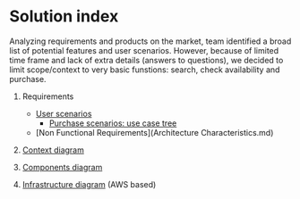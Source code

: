 # Solution index

Analyzing requirements and products on the market, team identified a broad list of potential features and user scenarios. However, because of limited time frame and lack of extra details (answers to questions), we decided to limit scope/context to very basic funstions: search, check availability and purchase.

1. Requirements
    - [User scenarios](user-scenarios.md)
        - [Purchase scenarios: use case tree](purchase-use-case-tree.md)
    - [Non Functional Requirements](Architecture Characteristics.md)

2. [Context diagram](context-diagram.md)

3. [Components diagram](component-diagram.md)

4. [Infrastructure diagram](infrastructure-diagram.md) (AWS based)
